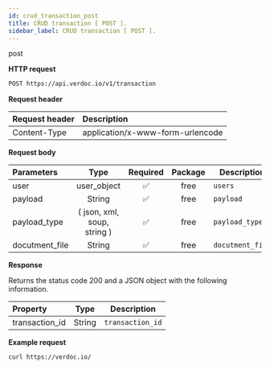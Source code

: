 ```yaml
---
id: crud_transaction_post
title: CRUD transaction [ POST ].
sidebar_label: CRUD transaction [ POST ].
---
```


<span class="badges post">post</span>

**HTTP request**

```bash
POST https://api.verdoc.io/v1/transaction
```

**Request header**

| Request header | Description                      |
| :------------- | :------------------------------- |
| Content-Type   | application/x-www-form-urlencode |

**Request body**

| Parameters     |            Type             | Required | Package | Description      |
| :------------- | :-------------------------: | :------: | :-----: | ---------------- |
| user           |         user_object         |    ✅    |  free   | `users`          |
| payload        |           String            |    ✅    |  free   | `payload`        |
| payload_type   | ( json, xml, soup, string ) |    ✅    |  free   | `payload_type`   |
| docutment_file |           String            |    ✅    |  free   | `docutment_file` |

**Response**

Returns the status code 200 and a JSON object with the following information.

| Property       |  Type  | Description      |
| :------------- | :----: | ---------------- |
| transaction_id | String | `transaction_id` |

**Example request**

```bash
curl https://verdoc.io/
```
